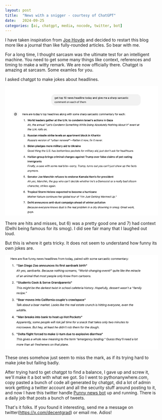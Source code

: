```yaml
---
layout: post
title:  "News with a snigger - courtesy of ChatGPT"
date:   2024-09-25 
categories: [ai, chatgpt, media, nocode, twitter, bot]
---
```



I have taken inspiration from [Joe Hovde](https://www.residualthoughts.com/about/) and decided to restart this blog more like a journal than like fully-rounded articles. So bear with me.


For a long time, I thought sarcasm was the ultimate test for an intelligent machine. You need to get some many things like context, references and timing to make a witty remark. We are now officially there. Chatgpt is amazing at sarcasm. Some examles for you.
<!--more-->


I asked chatgpt to make jokes about headlines.

![chatgpt jokes](/assets/chatgpt-jokes.png)

There are hits and misses, but 6) was a pretty good one and 7) had context (Delhi being famous for its smog). I did see fair many that I laughed out loud.

But this is where it gets tricky. It does not seem to understand how funny its own jokes are. 

![chatgpt jokes funny](/assets/funny-chatgpt.png)

These ones somehow just seem to miss the mark, as if its trying hard to make joke but failing badly.

After trying hard to get chatgpt to find a balance, I gave up and screw it, we'll make it a bot with what we got. So I went to pythonanywhere.com, copy pasted a bunch of code all generated by chatgpt, did a lot of admin work getting a twitter account and all the security stuff around posting to it, and now I have this twitter handle [Punny news bot](https://x.com/punnybotme) up and running. There is a daily job that posts a bunch of tweets.

That's it folks. If you found it interesting, send me a message on twitter(https://x.com/decentgrad) or email me.
Adios!
